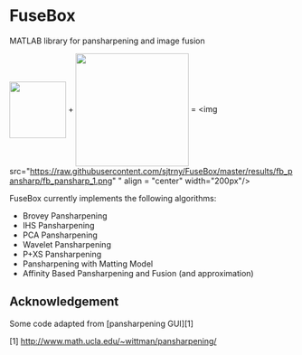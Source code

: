 FuseBox
=======

MATLAB library for pansharpening and image fusion

<img src="https://raw.githubusercontent.com/sjtrny/FuseBox/master/imagery/converted/1_MS.png" align = "center" width="100px"/>   +   <img src="https://raw.githubusercontent.com/sjtrny/FuseBox/master/imagery/converted/1_PAN.png"  align = "center" width="200px"/>   =   <img src="https://raw.githubusercontent.com/sjtrny/FuseBox/master/results/fb_pansharp/fb_pansharp_1.png" " align = "center" width="200px"/>

FuseBox currently implements the following algorithms:

- Brovey Pansharpening
- IHS Pansharpening
- PCA Pansharpening
- Wavelet Pansharpening
- P+XS Pansharpening
- Pansharpening with Matting Model
- Affinity Based Pansharpening and Fusion (and approximation)

## Acknowledgement

Some code adapted from [pansharpening GUI][1]

[1] http://www.math.ucla.edu/~wittman/pansharpening/
